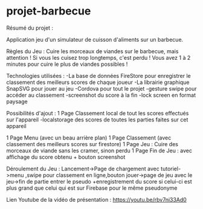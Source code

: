 # projet-barbecue

Résumé du projet :

Application jeu d'un simulateur de cuisson d'aliments sur un barbecue.

Règles du Jeu :
Cuire les morceaux de viandes sur le barbecue, mais attention ! Si vous les cuisez trop longtemps, c'est perdu ! Vous avez 1 à 2 minutes pour cuire le plus de viandes possibles !

Technologies utilisées : 
-La base de données FireStore pour enregistrer le classement des meilleurs scores de chaque joueur
-La librairie graphique SnapSVG pour jouer au jeu 
-Cordova pour tout le projet
-gesture swipe pour accéder au classement
-screenshot du score à la fin
-lock screen en format paysage


Possibilités d'ajout : 
1 Page Classement local de tout les scores effectués sur l'appareil
-localstorage des scores de toutes les parties faites sur cet appareil

1 Page Menu (avec un beau arrière plan)
1 Page Classement (avec classement des meilleurs scores sur firestore)
1 Page Jeu : Cuire des morceaux de viande sans les cramer, sinon perdu
1 Page Fin de Jeu : avec affichage du score obtenu + bouton screenshot


Déroulement du Jeu : Lancement->Page de chargement avec tutoriel->menu ,swipe pour classement en ligne,bouton jouer->page de jeu avec le jeu->fin de partie entrer le pseudo +enregistrement du score si celui-ci est plus grand que celui qui est sur Firebase pour le même pseudonyme

Lien Youtube de la vidéo de présentation : https://youtu.be/rbv7ni33Ad0
